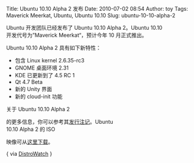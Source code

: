 Title: Ubuntu 10.10 Alpha 2 发布
Date: 2010-07-02 08:54
Author: toy
Tags: Maverick Meerkat, Ubuntu, Ubuntu 10.10
Slug: ubuntu-10-10-alpha-2

Ubuntu 开发团队已经发布了 Ubuntu 10.10 Alpha 2。Ubuntu 10.10  
开发代号为”Maverick Meerkat“，预计今年 10 月正式推出。

Ubuntu 10.10 Alpha 2 具有如下新特性：

+ 包含 Linux kernel 2.6.35-rc3  
+ GNOME 桌面环境 2.31  
+ KDE 已更新到了 4.5 RC 1  
+ Qt 4.7 Beta  
+ 新的 Unity 界面  
+ 新的 cloud-init 功能

关于 Ubuntu 10.10 Alpha 2  

的更多信息，你可以参考其[发行注记](http://www.ubuntu.com/testing/maverick/alpha2)。Ubuntu  
10.10 Alpha 2 的 ISO  

映像可从[这里下载](http://cdimage.ubuntu.com/releases/maverick/alpha-2/)。

{ via [DistroWatch](http://distrowatch.com/6165) }
